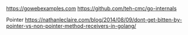 https://gowebexamples.com
https://github.com/teh-cmc/go-internals

Pointer
https://nathanleclaire.com/blog/2014/08/09/dont-get-bitten-by-pointer-vs-non-pointer-method-receivers-in-golang/
